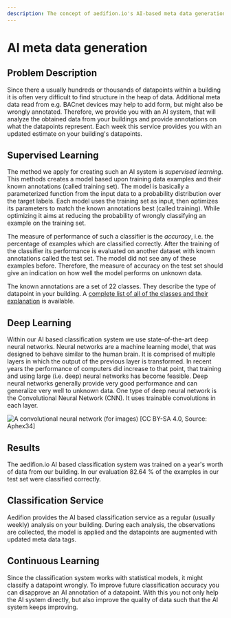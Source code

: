 ```yaml
---
description: The concept of aedifion.io's AI-based meta data generation
---
```


# AI meta data generation

## Problem Description

Since there a usually hundreds or thousands of datapoints within a building it is often very difficult to find structure in the heap of data. Additional meta data read from e.g. BACnet devices may help to add form, but might also be wrongly annotated. Therefore, we provide you with an AI system, that will analyze the obtained data from your buildings and provide annotations on what the datapoints represent. Each week this service provides you with an updated estimate on your building's datapoints.

## Supervised Learning

The method we apply for creating such an AI system is _supervised learning_. This methods creates a model based upon training data examples and their known annotations \(called training set\). The model is basically a parameterized function from the input data to a probability distribution over the target labels. Each model uses the training set as input, then optimizes its parameters to match the known annotations best \(called training\). While optimizing it aims at reducing the probability of wrongly classifying an example on the training set.

The measure of performance of such a classifier is the _accuracy_, i.e. the percentage of examples which are classified correctly. After the training of the classifier its performance is evaluated on another dataset with known annotations called the test set. The model did not see any of these examples before. Therefore, the measure of accuracy on the test set should give an indication on how well the model performs on unknown data.

The known annotations are a set of 22 classes. They describe the type of datapoint in your building. A [complete list of all of the classes and their explanation](https://docs.aedifion.io/docs/engineers/specifications/artificial-intelligence) is available.

## Deep Learning

Within our AI based classification system we use state-of-the-art deep neural networks. Neural networks are a machine learning model, that was designed to behave similar to the human brain. It is comprised of multiple layers in which the output of the previous layer is transformed. In recent years the performance of computers did increase to that point, that training and using large \(i.e. deep\) neural networks has become feasible. Deep neural networks generally provide very good performance and can generalize very well to unknown data. One type of deep neural network is the Convolutional Neural Network \(CNN\). It uses trainable convolutions in each layer.

![A convolutional neural network \(for images\) \[CC BY-SA 4.0, Source: Aphex34\]](../../.gitbook/assets/cnn.png)

## Results

The aedifion.io AI based classification system was trained on a year's worth of data from our building. In our evaluation 82.64 % of the examples in our test set were classified correctly.

## Classification Service

Aedifion provides the AI based classification service as a regular \(usually weekly\) analysis on your building. During each analysis, the observations are collected, the model is applied and the datapoints are augmented with updated meta data tags.

## Continuous Learning

Since the classification system works with statistical models, it might classify a datapoint wrongly. To improve future classification accuracy you can disapprove an AI annotation of a datapoint. With this you not only help the AI system directly, but also improve the quality of data such that the AI system keeps improving.


